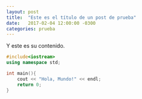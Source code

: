 ```yaml
---
layout: post
title:  "Este es el título de un post de prueba"
date:   2017-02-04 12:00:00 -0300
categories: prueba
---
```


Y este es su contenido.

```cpp
#include<iostream>
using namespace std;

int main(){
    cout << "Hola, Mundo!" << endl;
    return 0;
}
```
